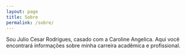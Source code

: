 ```yaml
---
layout: page
title: Sobre
permalink: /sobre/
---
```


Sou Julio Cesar Rodrigues, casado com a Caroline Angelica. Aqui você encontrará informações sobre minha carreira acadêmica e profissional.
